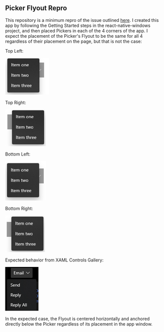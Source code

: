## Picker Flyout Repro

This repository is a minimum repro of the issue outlined [here](https://github.com/microsoft/react-native-windows/issues/3842). I created this app by following the Getting Started steps in the react-native-windows project, and then placed Pickers in each of the 4 corners of the app. I expect the placement of the Picker's Flyout to be the same for all 4 regardless of their placement on the page, but that is not the case:

Top Left:

![Repro Image 1](./images/top_left.PNG)

Top Right:

![Repro Image 1](./images/top_right.PNG)

Bottom Left:

![Repro Image 1](./images/bottom_left.PNG)

Bottom Right:

![Repro Image 1](./images/bottom_right.PNG)

Expected behavior from XAML Controls Gallery:

![Repro Image 1](./images/expected.PNG)

In the expected case, the Flyout is centered horizontally and anchored directly below the Picker regardless of its placement in the app window.